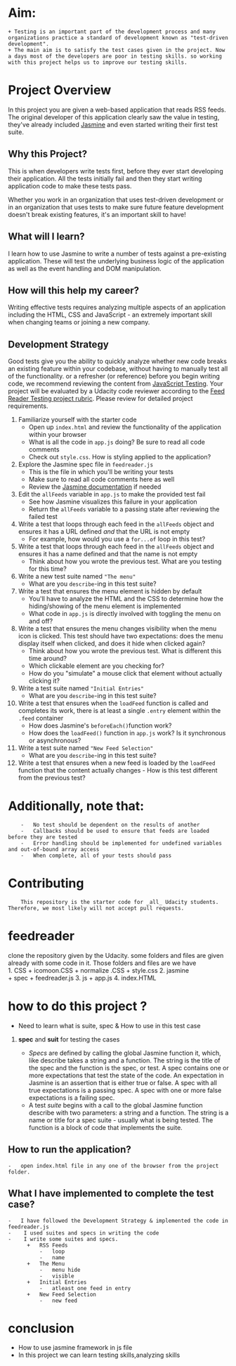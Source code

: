 # Aim:

    + Testing is an important part of the development process and many organizations practice a standard of development known as "test-driven development".
    + The main aim is to satisfy the test cases given in the project. Now a days most of the developers are poor in testing skills. so working with this project helps us to improve our testing skills.

# Project Overview

In this project you are given a web-based application that reads RSS feeds. The original developer of this application clearly saw the value in testing, they've already included [Jasmine](http://jasmine.github.io/) and even started writing their first test suite.

## Why this Project?

 This is when developers write tests first, before they ever start developing their application. All the tests initially fail and then they start writing application code to make these tests pass.

Whether you work in an organization that uses test-driven development or in an organization that uses tests to make sure future feature development doesn't break existing features, it's an important skill to have!

## What will I learn?

 I learn how to use Jasmine to write a number of tests against a pre-existing application. These will test the underlying business logic of the application as well as the event handling and DOM manipulation.

## How will this help my career?

Writing effective tests requires analyzing multiple aspects of an application including the HTML, CSS and JavaScript - an extremely important skill when changing teams or joining a new company.

## Development Strategy

Good tests give you the ability to quickly analyze whether new code breaks an existing feature within your codebase, without having to manually test all of the functionality.
or a refresher (or reference) before you begin writing code, we recommend reviewing the content from [JavaScript Testing](https://www.udacity.com/course/javascript-testing--ud549). Your project will be evaluated by a Udacity code reviewer according to the [Feed Reader Testing project rubric](https://review.udacity.com/#!/rubrics/18/view). Please review for detailed project requirements.

1.  Familiarize yourself with the starter code
    -   Open up `index.html` and review the functionality of the application within your browser
    -   What is all the code in `app.js` doing? Be sure to read all code comments
    -   Check out `style.css`. How is styling applied to the application?
2.  Explore the Jasmine spec file in `feedreader.js`
    -   This is the file in which you'll be writing your tests
    -   Make sure to read all code comments here as well
    -   Review the [Jasmine documentation](http://jasmine.github.io) if needed
3.  Edit the `allFeeds` variable in `app.js` to make the provided test fail
    -   See how Jasmine visualizes this failure in your application
    -   Return the `allFeeds` variable to a passing state after reviewing the failed test
4.  Write a test that loops through each feed in the `allFeeds` object and ensures it has a URL defined _and_ that the URL is not empty
    -   For example, how would you use a `for...of` loop in this test?
5.  Write a test that loops through each feed in the `allFeeds` object and ensures it has a name defined and that the name is not empty
    -   Think about how you wrote the previous test. What are you testing for this time?
6.  Write a new test suite named `"The menu"`
    -   What are you `describe`-ing in this test suite?
7.  Write a test that ensures the menu element is hidden by default
    -   You'll have to analyze the HTML and the CSS to determine how the hiding/showing of the menu element is implemented
    -   What code in `app.js` is directly involved with toggling the menu on and off?
8.  Write a test that ensures the menu changes visibility when the menu icon is clicked. This test should have two expectations: does the menu display itself when clicked, and does it hide when clicked again?
    -   Think about how you wrote the previous test. What is different this time around?
    -   Which clickable element are you checking for?
    -   How do you "simulate" a mouse click that element without actually clicking it?
9.  Write a test suite named `"Initial Entries"`
    -   What are you `describe`-ing in this test suite?
10. Write a test that ensures when the `loadFeed` function is called and completes its work, there is at least a single `.entry` element within the `.feed` container
    -   How does Jasmine's `beforeEach()`function work?
    -   How does the `loadFeed()` function in `app.js` work? Is it synchronous or asynchronous?
11. Write a test suite named `"New Feed Selection"`
    -   What are you `describe`-ing in this test suite?
12. Write a test that ensures when a new feed is loaded by the `loadFeed` function that the content actually changes
        \-   How is this test different from the previous test?

# Additionally, note that:

        -   No test should be dependent on the results of another
        -   Callbacks should be used to ensure that feeds are loaded before they are tested
        -   Error handling should be implemented for undefined variables and out-of-bound array access
        -   When complete, all of your tests should pass

# Contributing

        This repository is the starter code for _all_ Udacity students. Therefore, we most likely will not accept pull requests.

# feedreader

clone the repository given by the Udacity. some folders and files are given already with some code in it. Those folders and files are
   we have  
             1. CSS
              \+ icomoon.CSS
              \+ normalize .CSS
              \+ style.css
             2. jasmine  
                 + spec
                     \+ feedreader.js
             3. js
                \+ app.js
             4. index.HTML

# how to do this project ?

-   Need to learn what is suite, spec & How to use in this test case

1.  **spec** and **suit** for testing the cases

    -   _Specs_ are defined by calling the global Jasmine function it, which, like describe takes a string and a function. The string is the title of the spec and the function is the spec, or test. A spec contains one or more expectations that test the state of the code. An expectation in Jasmine is an assertion that is either true or false. A spec with all true expectations is a passing spec. A spec with one or more false expectations is a failing spec.
    -   A test _suite_ begins with a call to the global Jasmine function describe with two parameters: a string and a function. The string is a name or title for a spec suite - usually what is being tested. The function is a block of code that implements the suite.  

## How to run the application?

    -   open index.html file in any one of the browser from the project folder.

## What I have implemented to complete the test case?

    -   I have followed the Development Strategy & implemented the code in feedreader.js
    -    I used suites and specs in writing the code
    -    I write some suites and specs.     
          +   RSS Feeds
              -   loop
              -   name
          +   The Menu
              -   menu hide
              -   visible
          +   Initial Entries
              -   atleast one feed in entry
          +   New Feed Selection
              -   new feed

# conclusion

-   How to use  jasmine framework in js file
-   In this project we can learn testing skills,analyzing skills
